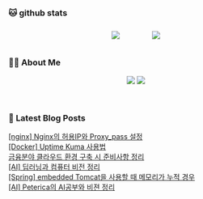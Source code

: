 
###  🐱 github stats  

<div id="main" align="center">
    <img src="https://github-readme-stats.vercel.app/api?username=peterica&count_private=true&show_icons=true&theme=radical"
        style="height: auto; margin-left: 20px; margin-right: 20px; padding: 10px;"/>
    <img src="https://github-readme-stats.vercel.app/api/top-langs/?username=peterica&layout=compact"   
        style="height: auto; margin-left: 20px; margin-right: 20px; padding: 10px;"/>
</div>

###  💁‍♀️ About Me  
<p align="center">
    <a href="https://peterica.tistory.com/"><img src="https://img.shields.io/badge/Blog-FF5722?style=flat-square&logo=Blogger&logoColor=white"/></a>
    <a href="mailto:ilovefran.ofm@gmail.com"><img src="https://img.shields.io/badge/Gmail-d14836?style=flat-square&logo=Gmail&logoColor=white&link=ilovefran.ofm@gmail.com"/></a>
</p>

<br>

### 📕 Latest Blog Posts   

<a href ="https://peterica.tistory.com/809"> [nginx] Nginx의 허용IP와 Proxy_pass 설정 </a> <br>
<a href ="https://peterica.tistory.com/814"> [Docker] Uptime Kuma 사용법 </a> <br>
<a href ="https://peterica.tistory.com/806"> 금융분야 클라우드 환경 구축 시 준비사항 정리 </a> <br>
<a href ="https://peterica.tistory.com/803"> [AI] 딥러닝과 컴퓨터 비전 정리 </a> <br>
<a href ="https://peterica.tistory.com/807"> [Spring] embedded Tomcat을 사용할 때 메모리가 누적 경우 </a> <br>
<a href ="https://peterica.tistory.com/761"> [AI] Peterica의 AI공부와 비젼 정리 </a> <br>
